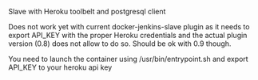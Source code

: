 Slave with Heroku toolbelt and postgresql client

Does not work yet with current docker-jenkins-slave plugin as it needs to export API_KEY with the proper Heroku credentials and the actual plugin version (0.8) does not allow to do so. Should be ok with 0.9 though.

You need to launch the container using /usr/bin/entrypoint.sh and export API_KEY to your heroku api key